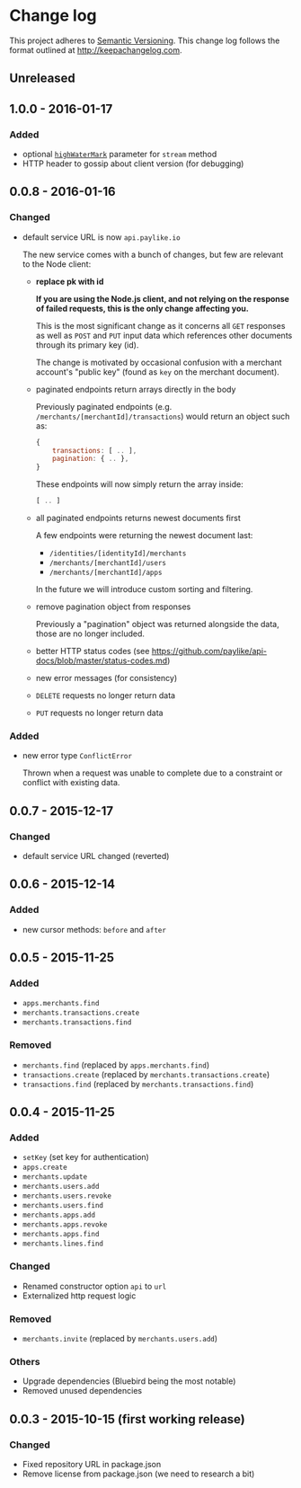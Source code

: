 # Change log

This project adheres to [Semantic Versioning](http://semver.org/). This change
log follows the format outlined at http://keepachangelog.com.

## Unreleased

## 1.0.0 - 2016-01-17

### Added

- optional [`highWaterMark`](https://nodejs.org/api/stream.html#stream_class_stream_readable_1) parameter for `stream` method
- HTTP header to gossip about client version (for debugging)

## 0.0.8 - 2016-01-16

### Changed

- default service URL is now `api.paylike.io`

	The new service comes with a bunch of changes, but few are relevant to the
	Node client:

	- **replace pk with id**

		**If you are using the Node.js client, and not relying on the response of
		failed requests, this is the only change affecting you.**

		This is the most significant change as it concerns all `GET` responses as
		well as `POST` and `PUT` input data which references other documents
		through its primary key (id).

		The change is motivated by occasional confusion with a merchant account's
		"public key" (found as `key` on the merchant document).

	- paginated endpoints return arrays directly in the body

		Previously paginated endpoints (e.g. `/merchants/[merchantId]/transactions`) would return an object such as:

		```js
		{
			transactions: [ .. ],
			pagination: { .. },
		}
		```

		These endpoints will now simply return the array inside:

		```js
		[ .. ]
		```

	- all paginated endpoints returns newest documents first

		A few endpoints were returning the newest document last:

		- `/identities/[identityId]/merchants`
		- `/merchants/[merchantId]/users`
		- `/merchants/[merchantId]/apps`

		In the future we will introduce custom sorting and filtering.

	- remove pagination object from responses

		Previously a "pagination" object was returned alongside the data, those
		are no longer included.

	- better HTTP status codes (see https://github.com/paylike/api-docs/blob/master/status-codes.md)
	- new error messages (for consistency)
	- `DELETE` requests no longer return data
	- `PUT` requests no longer return data


### Added

- new error type `ConflictError`

	Thrown when a request was unable to complete due to a constraint or
	conflict with existing data.

## 0.0.7 - 2015-12-17

### Changed

- default service URL changed (reverted)

## 0.0.6 - 2015-12-14

### Added

- new cursor methods: `before` and `after`

## 0.0.5 - 2015-11-25

### Added

- `apps.merchants.find`
- `merchants.transactions.create`
- `merchants.transactions.find`

### Removed

- `merchants.find` (replaced by `apps.merchants.find`)
- `transactions.create` (replaced by `merchants.transactions.create`)
- `transactions.find` (replaced by `merchants.transactions.find`)

## 0.0.4 - 2015-11-25

### Added

- `setKey` (set key for authentication)
- `apps.create`
- `merchants.update`
- `merchants.users.add`
- `merchants.users.revoke`
- `merchants.users.find`
- `merchants.apps.add`
- `merchants.apps.revoke`
- `merchants.apps.find`
- `merchants.lines.find`

### Changed

- Renamed constructor option `api` to `url`
- Externalized http request logic

### Removed

- `merchants.invite` (replaced by `merchants.users.add`)

### Others

- Upgrade dependencies (Bluebird being the most notable)
- Removed unused dependencies

## 0.0.3 - 2015-10-15 (first working release)

### Changed

- Fixed repository URL in package.json
- Remove license from package.json (we need to research a bit)
